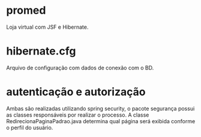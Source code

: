# promed
Loja virtual com JSF e Hibernate.
# hibernate.cfg
Arquivo de configuração com dados de conexão com o BD.
# autenticação e autorização
Ambas são realizadas utilizando spring security, o pacote segurança possui as classes responsáveis por realizar o processo.
A classe RedirecionaPaginaPadrao.java determina qual página será exibida conforme o perfil do usuário.

